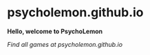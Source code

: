 # psycholemon.github.io

**Hello, welcome to PsychoLemon**

*Find all games at psycholemon.github.io*
